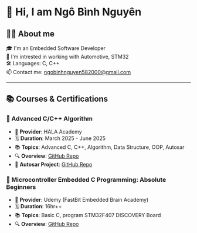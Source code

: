 # 👋 Hi, I am Ngô Bình Nguyên

## 👨‍🦱 About me
🎓 I'm an Embedded Software Developer  
🚗 I'm intrested in working with Automotive, STM32  
🛠️ Languages: C, C++  
📫 Contact me: ngobinhnguyen582000@gmail.com  

---

## 📚 Courses & Certifications
### 🔧 Advanced C/C++ Algorithm
- 🏫 **Provider**: HALA Academy
- 🗓️ **Duration**: March 2025 - June 2025
- 📚 **Topics**: Advanced C, C++, Algorithm, Data Structure, OOP, Autosar
- 🔍 **Overview**: [GitHub Repo](https://github.com/binhnguyen-0/ADVANCED_C_Cpp)
- 📂 **Autosar Project**: [GitHub Repo](...)

### 🔧 Microcontroller Embedded C Programming: Absolute Beginners
- 🏫 **Provider**: Udemy (FastBit Embedded Brain Academy)
- 🗓️ **Duration**: 16hr++
- 📚 **Topics**: Basic C, program STM32F407 DISCOVERY Board
- 🔍 **Overview**: [GitHub Repo](https://github.com/binhnguyen-0/Microcontroller-Embedded-C-Programming-Absolute-Beginners)

